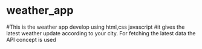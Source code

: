 # weather_app
#This is the weather app develop using html,css javascript 
#it gives the latest weather update according to your city. For fetching the latest data the API concept is used
